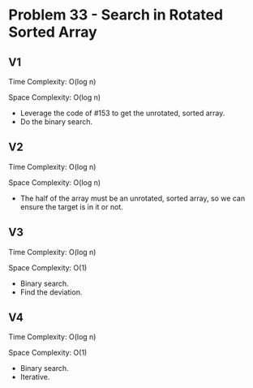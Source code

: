 # Problem 33 - Search in Rotated Sorted Array

## V1

Time Complexity: O(log n)

Space Complexity: O(log n)

- Leverage the code of #153 to get the unrotated, sorted array.
- Do the binary search.

## V2

Time Complexity: O(log n)

Space Complexity: O(log n)

- The half of the array must be an unrotated, sorted array, so we can ensure the target is in it or not.

## V3

Time Complexity: O(log n)

Space Complexity: O(1)

- Binary search.
- Find the deviation.

## V4

Time Complexity: O(log n)

Space Complexity: O(1)

- Binary search.
- Iterative.